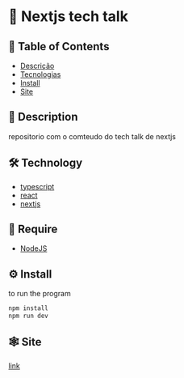 # :book: Nextjs tech talk

## :pushpin: Table of Contents

- [Descrição](#book-Description)
- [Tecnologias](#hammer_and_wrench-Technology)
- [Install](#gear-Install)
- [Site](#spider_web-Site)

## :book: Description

repositorio com o comteudo do tech talk de nextjs

## :hammer_and_wrench: Technology

- [typescript](https://www.typescriptlang.org/)
- [react](https://pt-br.reactjs.org/)
- [nextjs](https://nextjs.org/)

## :bookmark_tabs: Require

- [NodeJS](https://nodejs.org/en/)

## :gear: Install

to run the program

```bash
npm install
npm run dev
```

## :spider_web: Site

[link](https://tech-talk-next-js.vercel.app/)
